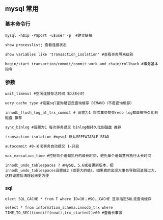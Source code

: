 ## mysql 常用

### 基本命令行
	mysql -h$ip -P$port -u$user -p  #建立链接
	
	show processlist; 查看连接状态

	show variables like 'transaction_isolation' #查看事务隔离级别

	begin/start transaction/commit/commit work and chain/rollback #事务基本指令

### 参数
	wait_timeout #空闲连接存活时间 默认8小时
	
	uery_cache_type #设置sql查询是否走查询缓存 DEMAND（不走查询缓存）

	innodb_flush_log_at_trx_commit # 设置为1 每次事务提交redo log都直接持久化到磁盘 推荐
	
	sync_binlog #设置为1 每次事务提交 binlog都持久化到磁盘 推荐

	transaction-isolation #mysql 默认REPEATABLE-READ 

	autocommit #0-关闭事务自动提交 1-开启
	
	max_execution_time #控制每个语句执行的最长时间，避免单个语句意外执行太长时间

	innodb_undo_tablespaces ? #MySQL 5.6或者更新版本，把innodb_undo_tablespaces设置成2（或更大的值）。如果真的出现大事务导致回滚段过大，这样设置后清理起来更方便

### sql
	elect SQL_CACHE * from T where ID=10；#SQL_CACHE 显示指定SQL走查询缓存

	select * from information_schema.innodb_trx where TIME_TO_SEC(timediff(now(),trx_started))>60 #查看长事务



